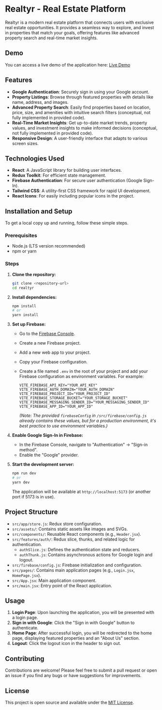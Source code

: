 # Realtyr - Real Estate Platform

Realtyr is a modern real estate platform that connects users with exclusive real estate opportunities. It provides a seamless way to explore, and invest in properties that match your goals, offering features like advanced property search and real-time market insights.

## Demo

You can access a live demo of the application here: [Live Demo](https://auth-project-a8716.web.app/)

## Features

*   **Google Authentication**: Securely sign in using your Google account.
*   **Property Listings**: Browse through featured properties with details like name, address, and images.
*   **Advanced Property Search**: Easily find properties based on location, price, size, and amenities with intuitive search filters (conceptual, not fully implemented in provided code).
*   **Real-Time Market Insights**: Get up-to-date market trends, property values, and investment insights to make informed decisions (conceptual, not fully implemented in provided code).
*   **Responsive Design**: A user-friendly interface that adapts to various screen sizes.

## Technologies Used

*   **React**: A JavaScript library for building user interfaces.
*   **Redux Toolkit**: For efficient state management.
*   **Firebase Authentication**: For secure user authentication (Google Sign-In).
*   **Tailwind CSS**: A utility-first CSS framework for rapid UI development.
*   **React Icons**: For easily including popular icons in the project.

## Installation and Setup

To get a local copy up and running, follow these simple steps.

### Prerequisites

*   Node.js (LTS version recommended)
*   npm or yarn

### Steps

1.  **Clone the repository:**

    ```bash
    git clone <repository-url>
    cd realtyr
    ```

2.  **Install dependencies:**

    ```bash
    npm install
    # or
    yarn install
    ```

3.  **Set up Firebase:**
    *   Go to the [Firebase Console](https://console.firebase.google.com/).
    *   Create a new Firebase project.
    *   Add a new web app to your project.
    *   Copy your Firebase configuration.
    *   Create a file named `.env` in the root of your project and add your Firebase configuration as environment variables. For example:

        ```
        VITE_FIREBASE_API_KEY="YOUR_API_KEY"
        VITE_FIREBASE_AUTH_DOMAIN="YOUR_AUTH_DOMAIN"
        VITE_FIREBASE_PROJECT_ID="YOUR_PROJECT_ID"
        VITE_FIREBASE_STORAGE_BUCKET="YOUR_STORAGE_BUCKET"
        VITE_FIREBASE_MESSAGING_SENDER_ID="YOUR_MESSAGING_SENDER_ID"
        VITE_FIREBASE_APP_ID="YOUR_APP_ID"
        ```
        *(Note: The provided `firebaseConfig` in `/src/firebase/config.js` already contains these values, but for a production environment, it's best practice to use environment variables.)*

4.  **Enable Google Sign-In in Firebase:**
    *   In the Firebase Console, navigate to "Authentication" -> "Sign-in method".
    *   Enable the "Google" provider.

5.  **Start the development server:**

    ```bash
    npm run dev
    # or
    yarn dev
    ```

    The application will be available at `http://localhost:5173` (or another port if 5173 is in use).

## Project Structure

*   `src/app/store.js`: Redux store configuration.
*   `src/assets/`: Contains static assets like images and SVGs.
*   `src/components/`: Reusable React components (e.g., `Header.jsx`).
*   `src/features/auth/`: Redux slice, thunks, and related logic for authentication.
    *   `authSlice.js`: Defines the authentication state and reducers.
    *   `authThunk.js`: Contains asynchronous actions for Google login and logout.
*   `src/firebase/config.js`: Firebase initialization and configuration.
*   `src/pages/`: Contains main application pages (e.g., `Login.jsx`, `HomePage.jsx`).
*   `src/App.jsx`: Main application component.
*   `src/main.jsx`: Entry point of the React application.

## Usage

1.  **Login Page**: Upon launching the application, you will be presented with a login page.
2.  **Sign in with Google**: Click the "Sign in with Google" button to authenticate.
3.  **Home Page**: After successful login, you will be redirected to the home page, displaying featured properties and an "About Us" section.
4.  **Logout**: Click the logout icon in the header to sign out.

## Contributing

Contributions are welcome! Please feel free to submit a pull request or open an issue if you find any bugs or have suggestions for improvements.

## License

This project is open source and available under the [MIT License](LICENSE).
